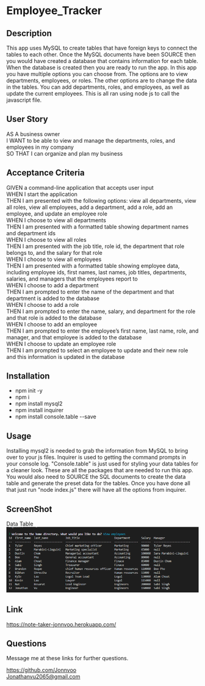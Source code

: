 # Employee_Tracker

## Description 
This app uses MySQL to create tables that have foreign keys to connect the tables to each other. Once the MySQL documents have been SOURCE then you would have created a database that contains information for each table. When the database is created then you are ready to run the app. In this app you have multiple options you can choose from. The options are to view departments, employees, or roles. The other options are to change the data in the tables. You can add departments, roles, and employees, as well as update the current employees. This is all ran using node js to call the javascript file.


## User Story 
AS A business owner</br>
I WANT to be able to view and manage the departments, roles, and employees in my company</br>
SO THAT I can organize and plan my business</br>

## Acceptance Criteria
GIVEN a command-line application that accepts user input</br>
WHEN I start the application</br>
THEN I am presented with the following options: view all departments, view all roles, view all employees, add a department, add a role, add an employee, and update an employee role</br>
WHEN I choose to view all departments</br>
THEN I am presented with a formatted table showing department names and department ids</br>
WHEN I choose to view all roles</br>
THEN I am presented with the job title, role id, the department that role belongs to, and the salary for that role</br>
WHEN I choose to view all employees</br>
THEN I am presented with a formatted table showing employee data, including employee ids, first names, last names, job titles, departments, salaries, and managers that the employees report to</br>
WHEN I choose to add a department</br>
THEN I am prompted to enter the name of the department and that department is added to the database</br>
WHEN I choose to add a role</br>
THEN I am prompted to enter the name, salary, and department for the role and that role is added to the database</br>
WHEN I choose to add an employee</br>
THEN I am prompted to enter the employee’s first name, last name, role, and manager, and that employee is added to the database</br>
WHEN I choose to update an employee role</br>
THEN I am prompted to select an employee to update and their new role and this information is updated in the database</br>

## Installation 
* npm init -y 
* npm i
* npm install mysql2
* npm install inquirer
* npm install console.table --save

## Usage 
Installing mysql2 is needed to grab the information from MySQL to bring over to your js files. Inquirer is used to getting the command prompts in your console log. "Console.table" is just used for styling your data tables for a cleaner look. These are all the packages that are needed to run this app. You would also need to SOURCE  the SQL documents to create the data table and generate the preset data for the tables. Once you have done all that just run "node index.js" there will have all the options from inquirer.

## ScreenShot 
Data Table 
![ ScreenShot](./assets/EmployeesData.PNG)

## Link
https://note-taker-jonnvoo.herokuapp.com/ 


## Questions 
Message me at these links for further questions.

https://github.com/Jonnvoo</br>
Jonathanvu2065@gmail.com